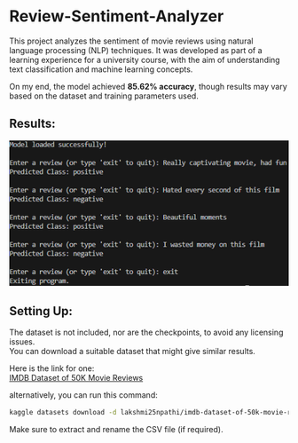 # **Review-Sentiment-Analyzer**  

This project analyzes the sentiment of movie reviews using natural language processing (NLP) techniques. It was developed as part of a learning experience for a university course, with the aim of understanding text classification and machine learning concepts.  

On my end, the model achieved **85.62% accuracy**, though results may vary based on the dataset and training parameters used.  

## **Results:**  
![Results Screenshot](./Screenshots/Output%201.png)  

## **Setting Up:**  
The dataset is not included, nor are the checkpoints, to avoid any licensing issues.  
You can download a suitable dataset that might give similar results.  

Here is the link for one:  
[IMDB Dataset of 50K Movie Reviews](https://www.kaggle.com/datasets/lakshmi25npathi/imdb-dataset-of-50k-movie-reviews)  

alternatively, you can run this command:  
```bash
kaggle datasets download -d lakshmi25npathi/imdb-dataset-of-50k-movie-reviews -p ./Dataset
```

Make sure to extract and rename the CSV file (if required).
